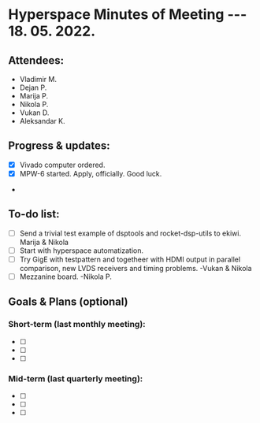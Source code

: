 # Hyperspace Minutes of Meeting --- 18. 05. 2022.

## Attendees:
* Vladimir M.
* Dejan P.
* Marija P.
* Nikola P.
* Vukan D.
* Aleksandar K.

## Progress & updates:
* [x] Vivado computer ordered.
* [x] MPW-6 started. Apply, officially. Good luck.
* 

## To-do list:
* [ ] Send a trivial test example of dsptools and rocket-dsp-utils to ekiwi. Marija & Nikola
* [ ] Start with hyperspace automatization.
* [ ] Try GigE with testpattern and togetheer with HDMI output in parallel comparison, new LVDS receivers and timing problems. -Vukan & Nikola
* [ ] Mezzanine board. -Nikola P.

<!-- To keep regular meetings within the time limit, this is an optional meeting part -->

## Goals & Plans (optional)

### Short-term (last monthly meeting):
* [ ] 
* [ ] 
* [ ] 

### Mid-term (last quarterly meeting):
* [ ] 
* [ ] 
* [ ] 

<!-- ## Publications (conferences & journals) -->

